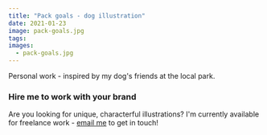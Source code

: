 ```yaml
---
title: "Pack goals - dog illustration"
date: 2021-01-23
image: pack-goals.jpg
tags:
images:
  - pack-goals.jpg
---
```


Personal work - inspired by my dog's friends at the local park.

### Hire me to work with your brand
Are you looking for unique, characterful illustrations? I'm currently available for freelance work - [email me](mailto:vicky.hughes@hotmail.com) to get in touch!
